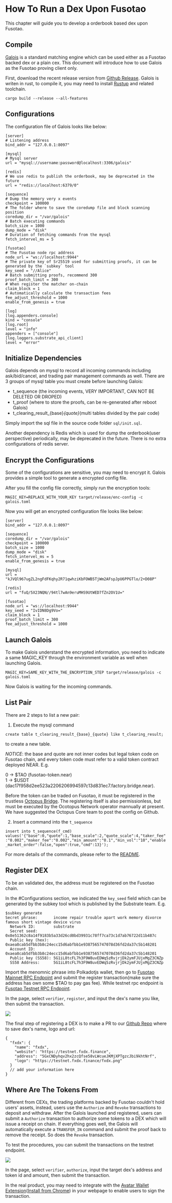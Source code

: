 # How To Run a Dex Upon Fusotao

This chapter will guide you to develop a orderbook based dex upon Fusotao.


## Compile

[Galois](https://github.com/uinb/galois) is a standard matching engine which can be used either as a Fusotao backed dex or a plain cex. This document will introduce how to use Galois as the Fusotao proving client only.

First, download the recent release version from [Github Release](https:/github.com/uinb/galois/releases). Galois is writen in rust, to compile it, you may need to install [Rustup](https://rustup.rs/) and related toolchain.

```
cargo build --release --all-features
```

## Configurations

The configuration file of Galois looks like below:

```
[server]
# Listening address
bind_addr = "127.0.0.1:8097"

[mysql]
# Mysql server
url = "mysql://username:password@localhost:3306/galois"

[redis]
# We use redis to publish the orderbook, may be deprecated in the future
url = "redis://localhost:6379/0"

[sequence]
# Dump the memory very x events
checkpoint = 100000
# The folder where to save the coredump file and block scanning position
coredump_dir = "/var/galois"
# Batch executing commands
batch_size = 1000
dump_mode = "disk"
# Duration of fetching commands from the mysql
fetch_intervel_ms = 5

[fusotao]
# The Fusotao node rpc address
node_url = "ws://localhost:9944"
# The private key of Sr25519 used for submitting proofs, it can be generated by the `subkey` tool
key_seed = "//Alice"
# Batch submitting proofs, recommend 300
proof_batch_limit = 300
# When register the matcher on-chain
claim_block = 1
# Automatically calculate the transaction fees
fee_adjust_threshold = 1000
enable_from_genesis = true

[log]
[log.appenders.console]
kind = "console"
[log.root]
level = "info"
appenders = ["console"]
[log.loggers.substrate_api_client]
level = "error"

```

## Initialize Dependencies

Galois depends on mysql to record all incoming commands including ask/bid/cancel, and trading pair management commands as well. There are 3 groups of mysql table you must create before launching Galois:

- t_sequence (the incoming events, VERY IMPORTANT, CAN NOT BE DELETED OR DROPED)
- t_proof (where to store the proofs, can be re-generated after reboot Galois)
- t_clearing_result_{base}_{quote}_(multi tables divided by the pair code)

Simply import the sql file in the source code folder `sql/init.sql`.

Another dependency is Redis which is used for dump the orderbook(user perspective) periodically, may be deprecated in the future. There is no extra configurations of redis server.

## Encrypt the Configurations

Some of the configurations are sensitive, you may need to encrypt it. Galois provides a simple tool to generate a encrypted config file.

After you fill the config file correctly, simply run the encryption tools:

```
MAGIC_KEY=REPLACE_WITH_YOUR_KEY target/release/enc-config -c galois.toml
```

Now you will get an encrypted configuration file looks like below:

```
[server]
bind_addr = "127.0.0.1:8097"

[sequence]
coredump_dir = "/var/galois"
checkpoint = 100000
batch_size = 1000
dump_mode = "disk"
fetch_intervel_ms = 5
enable_from_genesis = true

[mysql]
url = "kJVQl967ugZL2ngFdFKqhy2R71qwhziKbFOWB5TjWm2AFspJpU6PPGTlo/2+D08P"

[redis]
url = "fuQ/5X23NQN//94tl7wAn9eruMHS9UtWED7fZn2OV1U="

[fusotao]
node_url = "ws://localhost:9944"
key_seed = "IvIDN8Dg9Vo="
claim_block = 1
proof_batch_limit = 300
fee_adjust_threshold = 1000
```

## Launch Galois

To make Galois understand the encrypted information, you need to indicate a same MAGIC_KEY through the environment variable as well when launching Galois.

```
MAGIC_KEY=SAME_KEY_WITH_THE_ENCRYPTION_STEP target/release/galois -c galois.toml
```

Now Galois is waiting for the incoming commands.

## List Pair

There are 2 steps to list a new pair:

1. Execute the mysql command 

```create table t_clearing_result_{base}_{quote} like t_clearing_result;```

to create a new table.

*NOTICE*: the base and quote are not inner codes but legal token code on Fusotao chain, and every token code must refer to a valid token contract deployed NEAR. E.g. 

0 -> $TAO (fusotao-token.near)    
1 -> $USDT (dac17f958d2ee523a2206206994597c13d831ec7.factory.bridge.near).

Before the token can be traded on Fusotao, it must be registered in the trustless [Octopus Bridge](https://mainnet.oct.network/bridge/near/fusotao/). The registering itself is also permissionless, but must be executed by the Ocotopus Network operator mannually at present. We have suggested the Octopus Core team to post the config on Github.

2. Insert a command into the `t_sequence`

```insert into t_sequence(f_cmd) values('{"base":0,"quote":1,"base_scale":2,"quote_scale":4,"taker_fee":"0.002","maker_fee":"0.002","min_amount":"0.1","min_vol":"10","enable_market_order":false,"open":true,"cmd":13}');```

For more details of the commands, please refer to the [README](https://github.com/uinb/galois).

## Register DEX

To be an validated dex, the address must be registered on the Fusotao chain.

In the #Configurations section, we indicated the `key_seed` field which can be generated by the subkey tool which is published by the Substrate team. E.g.

```
$subkey generate
Secret phrase:       income repair trouble apart work memory divorce famous short vintage device virus
  Network ID:        substrate
  Secret seed:       0x8e51362c8a14f9183b5a33d26cd0bd39931c78ff7ca73c1d7ab76722d11b487c
  Public key (hex):  0xaea8cab5dfbb3b8c24ecc15d6abfbb1e9387565747078d36fd2da37c5b148201
  Account ID:        0xaea8cab5dfbb3b8c24ecc15d6abfbb1e9387565747078d36fd2da37c5b148201
  Public key (SS58): 5G1iL8tcFL7h3F9W8uvEDWq5zRvjrjDk2ymFJUjxMgZ3CNZp
  SS58 Address:      5G1iL8tcFL7h3F9W8uvEDWq5zRvjrjDk2ymFJUjxMgZ3CNZp
```

Import the menomnic phrase into Polkadotjs wallet, then go to [Fusotao Mainnet RPC Endpoint](https://polkadot.js.org/apps/?rpc=wss://gateway.mainnet.octopus.network/fusotao/0efwa9v0crdx4dg3uj8jdmc5y7dj4ir2#/explorer) and submit the register transaction(make sure the address has own some $TAO to pay gas fee). While testnet rpc endpoint is [Fusotao Testnet RPC Endpoint](https://polkadot.js.org/apps/?rpc=wss%3A%2F%2Fgateway.testnet.octopus.network%2Ffusotao%2Ferc8ygm5qvmi2fw23ijpvzgpzzto47mi#/extrinsics).

In the page, select `verifier`, `register`, and input the dex's name you like, then submit the transaction.

![](/wiki/register-dex.png)

The final step of registering a DEX is to make a PR to our [Github Repo](https://github.com/uinb/fusotao-registry) where to save dex's name, logo and url:

```
{
  "fxdx": {
    "name": "fxdx",
    "website": "https://testnet.fxdx.finance",
    "address": "5GxCNDyhqv2hx2zcQfse58vLWcueJKMjXPTgzcJbi9khtNrf",
    "logo": "https://testnet.fxdx.finance/fxdx.png"
  }
  // add your information here
}
```

## Where Are The Tokens From


Different from CEXs, the trading platforms backed by Fusotao couldn't hold users' assets, instead, users use the `Authorize` and `Revoke` transactions to deposit and withdraw. After the Galois launched and registered, users can submit a `Authorize` transaction to authorize some tokens to a DEX which will issue a receipt on chain. If everything goes well, the Galois will automatically execute a `TRANSFER_IN` command and submit the proof back to remove the receipt. So does the `Revoke` transaction.

To test the procedures, you can submit the transactions on the testnet endpoint.

![](/wiki/authorize-dex.png)

In the page, select `verifier`, `authorize`, input the target dex's address and token id and amount, then submit the transaction.

In the real product, you may need to integrate with the [Avatar Wallet Extension](https://github.com/uinb/avatar-wallet)([Install from Chrome](https://chrome.google.com/webstore/detail/avatar-wallet/ckfhnogibicdkfkijinnacpmmobbhbjk)) in your webpage to enable users to sign the transaction.
